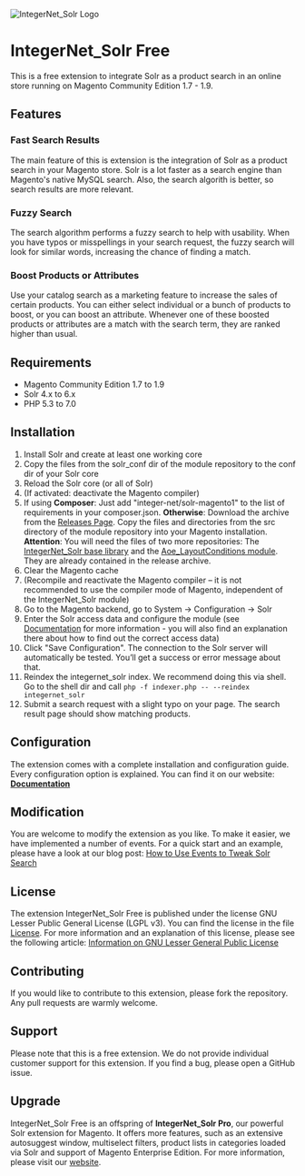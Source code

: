 ![IntegerNet_Solr Logo](https://www.integer-net.de/wp-content/uploads/2012/11/integernet-solr-logo-small.png)

# IntegerNet_Solr Free
This is a free extension to integrate Solr as a product search in an online store running on Magento Community 
Edition 1.7 - 1.9.

## Features

### Fast Search Results
The main feature of this is extension is the integration of Solr as a product search in your Magento store. 
Solr is a lot faster as a search engine than Magento's native MySQL search. Also, the search algorith is better, 
so search results are more relevant.

### Fuzzy Search
The search algorithm performs a fuzzy search to help with usability. When you have typos or misspellings in 
your search request, the fuzzy search will look for similar words, increasing the chance of finding a match. 

### Boost Products or Attributes

Use your catalog search as a marketing feature to increase the sales of certain products. You can either select 
individual or a bunch of products to boost, or you can boost an attribute. Whenever one of these boosted 
products or attributes are a match with the search term, they are ranked higher than usual.

## Requirements
- Magento Community Edition 1.7 to 1.9
- Solr 4.x to 6.x
- PHP 5.3 to 7.0 

## Installation 
1. Install Solr and create at least one working core
2. Copy the files from the solr_conf dir of the module repository to the conf dir of your Solr core
3. Reload the Solr core (or all of Solr)
4. (If activated: deactivate the Magento compiler)
5. If using **Composer**: Just add "integer-net/solr-magento1" to the list of requirements in your composer.json.
**Otherwise**: Download the archive from the [Releases Page](https://github.com/integer-net/solr-magento1/releases). 
Copy the files and directories from the src directory of the module repository into your Magento installation.
**Attention**: You will need the files of two more repositories: The 
[IntegerNet_Solr base library](https://github.com/integer-net/solr-base) and the 
[Aoe_LayoutConditions module](https://github.com/AOEpeople/Aoe_LayoutConditions). They are already contained in 
the release archive.
6. Clear the Magento cache
7. (Recompile and reactivate the Magento compiler – it is not recommended to use the compiler mode of Magento, 
independent of the IntegerNet_Solr module)
8. Go to the Magento backend, go to System -> Configuration -> Solr
9. Enter the Solr access data and configure the module (see 
[Documentation](https://www.integer-net.com/solr-magento/documentation/) for more information - you will also 
find an explanation there about how to find out the correct access data)
10. Click "Save Configuration". The connection to the Solr server will automatically be tested. You’ll get a 
success or error message about that.
11. Reindex the integernet\_solr index. We recommend doing this via shell. Go to the shell dir and call 
`php -f indexer.php -- --reindex integernet_solr`
12. Submit a search request with a slight typo on your page. The search result page should show matching products.

## Configuration
The extension comes with a complete installation and configuration guide. Every configuration option is 
explained. You can find it on our website: 
**[Documentation](https://www.integer-net.com/solr-magento/documentation/)**

## Modification
You are welcome to modify the extension as you like. To make it easier, we have implemented a number of events. 
For a quick start and an example, please have a look at our blog post: 
[How to Use Events to Tweak Solr Search](https://www.integer-net.com/utilizing-events-of-integernet_solr-an-example/)

## License
The extension IntegerNet_Solr Free is published under the license GNU Lesser Public General License (LGPL v3). 
You can find the license in the file [License](https://github.com/integer-net/solr-magento1/blob/master/LICENSE). 
For more information and an explanation of this license, please see the following article: 
[Information on GNU Lesser General Public License](https://www.gnu.org/licenses/lgpl-3.0.en.html)

## Contributing
If you would like to contribute to this extension, please fork the repository. 
Any pull requests are warmly welcome.

## Support
Please note that this is a free extension. We do not provide individual customer support for this extension. 
If you find a bug, please open a GitHub issue.

## Upgrade
IntegerNet\_Solr Free is an offspring of **IntegerNet_Solr Pro**, our powerful Solr extension for Magento. 
It offers more features, such as an extensive autosuggest window, multiselect filters, product lists in 
categories loaded via Solr and support of Magento Enterprise Edition. For more information, please visit our 
[website](https://www.integer-net.com/solr-magento/).